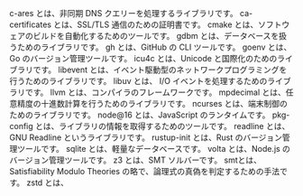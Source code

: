 c-ares とは、非同期 DNS クエリーを処理するライブラリです。
ca-certificates とは、SSL/TLS 通信のための証明書です。
cmake とは、ソフトウェアのビルドを自動化するためのツールです。
gdbm とは、データベースを扱うためのライブラリです。
gh とは、GitHub の CLI ツールです。
goenv とは、Go のバージョン管理ツールです。
icu4c とは、Unicode と国際化のためのライブラリです。
libevent とは、イベント駆動型のネットワークプログラミングを行うためのライブラリです。
libuv とは、 I/O イベントを処理するためのライブラリです。
llvm とは、コンパイラのフレームワークです。
mpdecimal とは、任意精度の十進数計算を行うためのライブラリです。
ncurses とは、端末制御のためのライブラリです。
node@16 とは、JavaScript のランタイムです。
pkg-config とは、ライブラリの情報を取得するためのツールです。
readline とは、 GNU Readline というライブラリです。
rustup-init とは、Rust のバージョン管理ツールです。
sqlite とは、軽量なデータベースです。
volta とは、Node.js のバージョン管理ツールです。
z3 とは、SMT ソルバーです。 smtとは、Satisfiability Modulo Theories の略で、論理式の真偽を判定するための手法です。
zstd とは、
